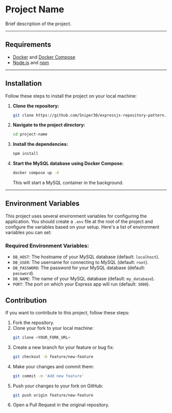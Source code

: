 # Project Name

Brief description of the project.

---

## Requirements

- [Docker](https://www.docker.com/) and [Docker Compose](https://docs.docker.com/compose/install/)
- [Node.js](https://nodejs.org/) and [npm](https://www.npmjs.com/)

---

## Installation

Follow these steps to install the project on your local machine:

1. **Clone the repository:**  
    ```bash
    git clone https://github.com/Sniper30/expressjs-repository-pattern.git
    ```

2. **Navigate to the project directory:**  
    ```bash
    cd project-name
    ```

3. **Install the dependencies:**  
    ```bash
    npm install
    ```

4. **Start the MySQL database using Docker Compose:**  
    ```bash
    docker compose up -d
    ```
    This will start a MySQL container in the background.

---

## Environment Variables

This project uses several environment variables for configuring the application. You should create a `.env` file at the root of the project and configure the variables based on your setup. Here's a list of environment variables you can set:

### Required Environment Variables:
- `DB_HOST`: The hostname of your MySQL database (default: `localhost`).
- `DB_USER`: The username for connecting to MySQL (default: `root`).
- `DB_PASSWORD`: The password for your MySQL database (default: `password`).
- `DB_NAME`: The name of your MySQL database (default: `my_database`).
- `PORT`: The port on which your Express app will run (default: `3000`).

## Contribution

If you want to contribute to this project, follow these steps:

1. Fork the repository.
2. Clone your fork to your local machine:
    ```bash
    git clone <YOUR_FORK_URL>
    ```
3. Create a new branch for your feature or bug fix:
    ```bash
    git checkout -b feature/new-feature
    ```
4. Make your changes and commit them:
    ```bash
    git commit -m 'Add new feature'
    ```
5. Push your changes to your fork on GitHub:
    ```bash
    git push origin feature/new-feature
    ```
6. Open a Pull Request in the original repository.